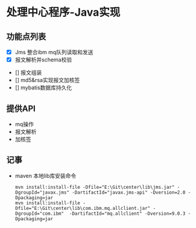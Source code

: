 # 处理中心程序-Java实现
## 功能点列表

* [x] Jms 整合ibm mq队列读取和发送 
* [x] 报文解析并schema校验
* [] 报文组装
* [] md5&rsa实现报文加核签
* [] mybatis数据库持久化

## 提供API
* mq操作
* 报文解析
* 加核签




## 记事

* maven 本地lib库安装命令

      mvn install:install-file -Dfile="E:\Git\center\lib\jms.jar" -DgroupId="javax.jms" -DartifactId="javax.jms-api" -Dversion=2.0 -Dpackaging=jar
      mvn install:install-file -Dfile="E:\Git\center\lib\com.ibm.mq.allclient.jar" -DgroupId="com.ibm"  -DartifactId="mq.allclient" -Dversion=9.0.3 -Dpackaging=jar

